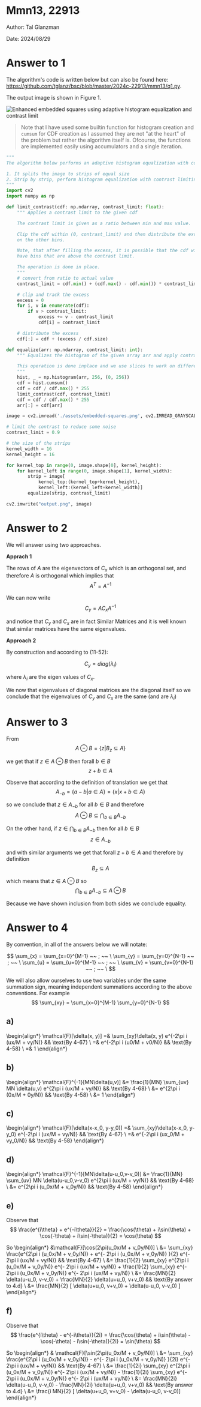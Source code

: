 # Mmn13, 22913

Author: Tal Glanzman

Date: 2024/08/29

# Answer to 1

The algorithm's code is written below but can also be found here: https://github.com/tglanz/bsc/blob/master/2024c-22913/mmn13/q1.py.

The output image is shown in Figure 1.

![Enhanced embedded squares using adaptive histogram equalization and contrast limit](./output.png)

> Note that I have used some builtin function for histogram creation and `cumsum` for CDF creation as I assumed they are not "at the heart" of the problem but rather the algorithm itself is. Ofcourse, the functions are implemented easily using accumulators and a single iteration.

```python
"""
The algorithm below performs an adaptive histogram equalization with contrast limiting.

1. It splits the image to strips of equal size
2. Strip by strip, perform histogram equalization with contrast limiting
"""
import cv2
import numpy as np

def limit_contrast(cdf: np.ndarray, contrast_limit: float):
    """ Applies a contrast limit to the given cdf

    The contrast limit is given as a ratio between min and max value.

    Clip the cdf within (0, contrast_limit) and then distribute the excess uniformly
    on the other bins.

    Note, that after filling the excess, it is possible that the cdf will again
    have bins that are above the contrast limit.

    The operation is done in place.
    """
    # convert from ratio to actual value
    contrast_limit = cdf.min() + (cdf.max() - cdf.min()) * contrast_limit

    # clip and track the excess
    excess = 0
    for i, v in enumerate(cdf):
        if v > contrast_limit:
            excess += v - contrast_limit
            cdf[i] = contrast_limit

    # distribute the excess
    cdf[:] = cdf + (excess / cdf.size)

def equalize(arr: np.ndarray, contrast_limit: int):
    """ Equalizes the histogram of the given array arr and apply contrast limiting.

    This operation is done inplace and we use slices to work on difference strips.
    """
    hist, _ = np.histogram(arr, 256, (0, 256))
    cdf = hist.cumsum()
    cdf = cdf / cdf.max() * 255
    limit_contrast(cdf, contrast_limit)
    cdf = cdf / cdf.max() * 255
    arr[:] = cdf[arr]

image = cv2.imread('./assets/embedded-squares.png', cv2.IMREAD_GRAYSCALE)

# limit the contrast to reduce some noise
contrast_limit = 0.9

# the size of the strips
kernel_width = 16
kernel_height = 16

for kernel_top in range(0, image.shape[0], kernel_height):
    for kernel_left in range(0, image.shape[1], kernel_width):
        strip = image[
            kernel_top:(kernel_top+kernel_height),
            kernel_left:(kernel_left+kernel_width)]
        equalize(strip, contrast_limit)

cv2.imwrite("output.png", image)
```

# Answer to 2

We will answer using two approaches.

**Apprach 1**

The rows of $A$ are the eigenvectors of $C_x$ which is an orthogonal set, and therefore $A$ is orthogonal which implies that
$$
    A^T=A^{-1}
$$

We can now write
$$
C_y = A C_x A^{-1}
$$

and notice that $C_y$ and $C_x$ are in fact Similar Matrices and it is well known that similar matrices have the same eigenvalues.

**Approach 2**

By construction and according to (11-52):

$$
C_y = diag(\lambda_i)
$$

where $\lambda_i$ are the eigen values of $C_x$.

We now that eigenvalues of diagonal matrices are the diagonal itself so we conclude that the eigenvalues of $C_y$ and $C_x$ are the same (and are $\lambda_i$)

# Answer to 3

From
$$
A \ominus B = \{ z | B_z \subseteq A \}
$$

we get that if $z \in A \ominus B$ then forall $b \in B$
$$
    z + b \in A
$$

Observe that according to the definition of translation we get that
$$
    A_{-b} = \{ a - b | a \in A \} = \{ x | x + b \in A \}
$$

so we conclude that $z \in A_{-b}$ for all $b \in B$ and therefore
$$
    A \ominus B \subseteq \bigcap_{b \in B} A_{-b}
$$

On the other hand, if $z \in \bigcap_{b \in B} A_{-b}$ then for all $b \in B$
$$
    z \in A_{-b}
$$

and with similar arguments we get that forall $z + b \in A$ and therefore by definition
$$
    B_z \subseteq A
$$

which means that $z \in A \ominus B$ so
$$
    \bigcap_{b \in B} A_{-b} \subseteq A \ominus B
$$

Because we have shown inclusion from both sides we conclude equality.

# Answer to 4

By convention, in all of the answers below we will notate:

$$
\sum_{x} = \sum_{x=0}^{M-1} ~~ ; ~~ \
\sum_{y} = \sum_{y=0}^{N-1} ~~ ; ~~ \
\sum_{u} = \sum_{u=0}^{M-1} ~~ ; ~~ \
\sum_{v} = \sum_{v=0}^{N-1} ~~ ; ~~ \
$$

We will also allow ourselves to use two variables under the same summation sign, meaning independent summations according to the above conventions. For example
$$
    \sum_{xy} = \sum_{x=0}^{M-1} \sum_{y=0}^{N-1}
$$

## a)
\begin{align*}
\mathcal{F}[\delta(x, y)] 
=& \sum_{xy}\delta(x, y) e^{-2\pi i (ux/M + vy/N)} && \text{By 4-67} \\
=& e^{-2\pi i (u0/M + v0/N)} && \text{By 4-58} \\
=& 1
\end{align*}

## b)
\begin{align*}
\mathcal{F}^{-1}[MN\delta(u,v)]
&= \frac{1}{MN} \sum_{uv} MN \delta(u,v) e^{2\pi i (ux/M + vy/N)} && \text{By 4-68} \\
&= e^{2\pi i (0x/M + 0y/N)} && \text{By 4-58} \\
&= 1
\end{align*}

## c)
\begin{align*}
\mathcal{F}[\delta(x-x_0, y-y_0)] 
=& \sum_{xy}\delta(x-x_0, y-y_0) e^{-2\pi i (ux/M + vy/N)} && \text{By 4-67} \\
=& e^{-2\pi i (ux_0/M + vy_0/N)} && \text{By 4-58}
\end{align*}

## d)
\begin{align*}
\mathcal{F}^{-1}[MN\delta(u-u_0,v-v_0)]
&= \frac{1}{MN} \sum_{uv} MN \delta(u-u_0,v-v_0) e^{2\pi i (ux/M + vy/N)} && \text{By 4-68} \\
&= e^{2\pi i (u_0x/M + v_0y/N)} && \text{By 4-58}
\end{align*}

## e)

Observe that
$$
\frac{e^{i\theta} + e^{-i\theta}}{2} = \frac{\cos(\theta) + i\sin(\theta) + \cos(-\theta) + i\sin(-\theta)}{2} = \cos(\theta)
$$

So
\begin{align*}
&\mathcal{F}[\cos(2\pi(u_0x/M + v_0y/N))] \\
&= \sum_{xy} \frac{e^{2\pi i (u_0x/M + v_0y/N)} + e^{- 2\pi i (u_0x/M + v_0y/N)} }{2} e^{- 2\pi i (ux/M + vy/N)} && \text{By 4-67} \\
&= \frac{1}{2} \sum_{xy} e^{2\pi i (u_0x/M + v_0y/N)} e^{- 2\pi i (ux/M + vy/N)} + \frac{1}{2} \sum_{xy} e^{- 2\pi i (u_0x/M + v_0y/N)} e^{- 2\pi i (ux/M + vy/N)} \\
&= \frac{MN}{2} \delta(u-u_0, v-v_0) + \frac{MN}{2} \delta(u+u_0, v+v_0) && \text{By answer to 4.d} \\
&= \frac{MN}{2} [ \delta(u+u_0, v+v_0) + \delta(u-u_0, v-v_0) ]
\end{align*}

## f)

Observe that
$$
\frac{e^{i\theta} - e^{-i\theta}}{2i} = \frac{\cos(\theta) + i\sin(\theta) - \cos(-\theta) - i\sin(-\theta)}{2i} = \sin(\theta)
$$

So
\begin{align*}
& \mathcal{F}[\sin(2\pi(u_0x/M + v_0y/N))] \\
&= \sum_{xy} \frac{e^{2\pi i (u_0x/M + v_0y/N)} - e^{- 2\pi i (u_0x/M + v_0y/N)} }{2i} e^{- 2\pi i (ux/M + vy/N)} && \text{By 4-67} \\
&= \frac{1}{2i} \sum_{xy} e^{2\pi i (u_0x/M + v_0y/N)} e^{- 2\pi i (ux/M + vy/N)} - \frac{1}{2i} \sum_{xy} e^{- 2\pi i (u_0x/M + v_0y/N)} e^{- 2\pi i (ux/M + vy/N)} \\
&= \frac{MN}{2i} \delta(u-u_0, v-v_0) - \frac{MN}{2i} \delta(u+u_0, v+v_0) && \text{By answer to 4.d} \\
&= \frac{i MN}{2} [ \delta(u+u_0, v+v_0) - \delta(u-u_0, v-v_0)]
\end{align*}